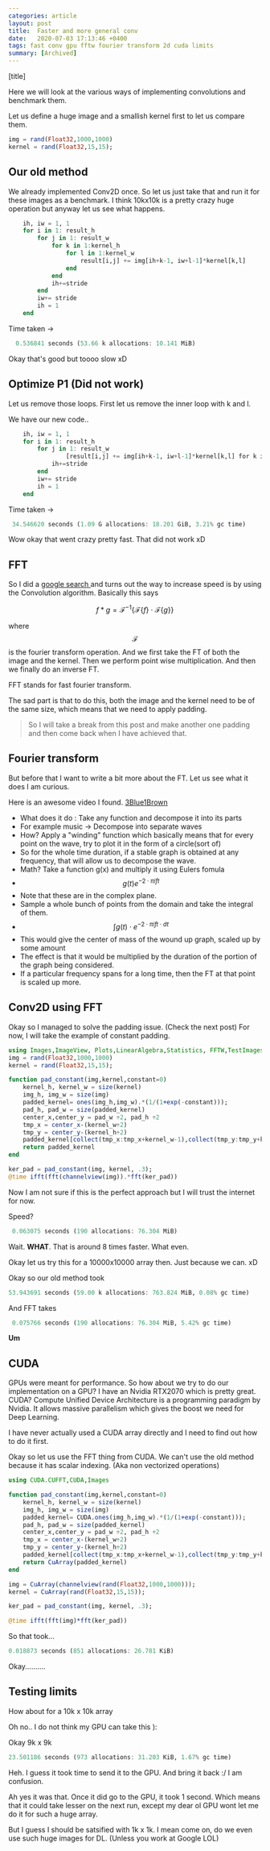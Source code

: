 ```yaml
---
categories: article
layout: post
title:  Faster and more general conv
date:   2020-07-03 17:13:46 +0400
tags: fast conv gpu fftw fourier transform 2d cuda limits
summary: [Archived]
---
```


[title]

Here we will look at the various ways of implementing convolutions and benchmark them.

Let us define a huge image and a smallish kernel first to let us compare them.

``` julia
img = rand(Float32,1000,1000)
kernel = rand(Float32,15,15);
```

## Our old method

We already implemented Conv2D once. So let us just take that and run it for these images as a benchmark. I think 10kx10k is a pretty crazy huge operation but anyway let us see what happens.

``` julia
    ih, iw = 1, 1
    for i in 1: result_h
        for j in 1: result_w
            for k in 1:kernel_h
                for l in 1:kernel_w
                    result[i,j] += img[ih+k-1, iw+l-1]*kernel[k,l]
                end
            end
            ih+=stride
        end
        iw+= stride
        ih = 1
    end
```
Time taken ->

``` julia
  0.536841 seconds (53.66 k allocations: 10.141 MiB)
```
Okay that's good but toooo slow xD

## Optimize P1 (Did not work)

Let us remove those loops. First let us remove the inner loop with k and l.

We have our new code..

``` julia
    ih, iw = 1, 1
    for i in 1: result_h
        for j in 1: result_w
                [result[i,j] += img[ih+k-1, iw+l-1]*kernel[k,l] for k in 1:kernel_h, l in 1:kernel_w]
            ih+=stride
        end
        iw+= stride
        ih = 1
    end
```
Time taken ->

``` julia
 34.546620 seconds (1.09 G allocations: 18.201 GiB, 3.21% gc time)
```

Wow okay that went crazy pretty fast. That did not work xD

## FFT

So I did a [google search ](https://en.wikipedia.org/wiki/Convolution_theorem) and turns out the way to increase speed is by using the Convolution algorithm. Basically this says

$$f*g= ℱ^{-1}\big\{ℱ\{f\}\cdot ℱ\{g\}\big\}$$

where $$ℱ$$ is the fourier transform operation. And we first take the FT of both the image and the kernel. Then we perform point wise multiplication. And then we finally do an inverse FT.

FFT stands for fast fourier transform.

The sad part is that to do this, both the image and the kernel need to be of the same size, which means that we need to apply padding.

> So I will take a break from this post and make another one padding and then come back when I have achieved that.

## Fourier transform
But before that I want to write a bit more about the FT. Let us see what it does I am curious.

Here is an awesome video I found. [3Blue1Brown](https://www.youtube.com/watch?v=spUNpyF58BY)

- What does it do : Take any function and decompose it into its parts
- For example music -> Decompose into separate waves
- How? Apply a "winding" function which basically means that for every point on the wave, try to plot it in the form of a circle(sort of)
- So for the whole time duration, if a stable graph is obtained at any frequency, that will allow us to decompose the wave.
- Math? Take a function g(x) and multiply it using Eulers fomula 
- $$g(t)e^{-2 \cdot {\pi}ift}$$
- Note that these are in the complex plane.
- Sample a whole bunch of points from the domain and take the integral of them.
- $$\mathrm{\int}g\left( t \right) \cdot e^{-2 \cdot {\pi}ift \cdot dt}$$
- This would give the center of mass of the wound up graph, scaled up by some amount
- The effect is that it would be multiplied by the duration of the portion of the graph being considered. 
- If a particular frequency spans for a long time, then the FT at that point is scaled up more.

## Conv2D using FFT

Okay so I managed to solve the padding issue. (Check the next post)
For now, I will take the example of constant padding.

```julia
using Images,ImageView, Plots,LinearAlgebra,Statistics, FFTW,TestImages
img = rand(Float32,1000,1000)
kernel = rand(Float32,15,15);

function pad_constant(img,kernel,constant=0)
    kernel_h, kernel_w = size(kernel)
    img_h, img_w = size(img)
    padded_kernel= ones(img_h,img_w).*(1/(1+exp(-constant)));
    pad_h, pad_w = size(padded_kernel)
    center_x,center_y = pad_w ÷2, pad_h ÷2
    tmp_x = center_x-(kernel_w÷2)
    tmp_y = center_y-(kernel_h÷2)
    padded_kernel[collect(tmp_x:tmp_x+kernel_w-1),collect(tmp_y:tmp_y+kernel_h-1)] = kernel;
    return padded_kernel
end

ker_pad = pad_constant(img, kernel, .3);
@time ifft(fft(channelview(img)).*fft(ker_pad))
```
Now I am not sure if this is the perfect approach but I will trust the internet for now.

Speed? 
```julia
 0.063075 seconds (190 allocations: 76.304 MiB)
```

Wait. **WHAT**.
That is around 8 times faster. What even.

Okay let us try this for a 10000x10000 array then. Just because we can. xD

Okay so our old method took 
```julia
53.943691 seconds (59.00 k allocations: 763.824 MiB, 0.08% gc time)
```

And FFT takes
```julia
 0.075766 seconds (190 allocations: 76.304 MiB, 5.42% gc time)
```
**Um**

## CUDA

GPUs were meant for performance. So how about we try to do our implementation on a GPU? I have an Nvidia RTX2070 which is pretty great. CUDA? Compute Unified Device Architecture is a programming paradigm by Nvidia. It allows massive parallelism which gives the boost we need for Deep Learning.

I have never actually used a CUDA array directly and I need to find out how to do it first.

Okay so let us use the FFT thing from CUDA. We can't use the old method because it has scalar indexing. (Aka non vectorized operations)

```julia
using CUDA.CUFFT,CUDA,Images

function pad_constant(img,kernel,constant=0)
    kernel_h, kernel_w = size(kernel)
    img_h, img_w = size(img)
    padded_kernel= CUDA.ones(img_h,img_w).*(1/(1+exp(-constant)));
    pad_h, pad_w = size(padded_kernel)
    center_x,center_y = pad_w ÷2, pad_h ÷2
    tmp_x = center_x-(kernel_w÷2)
    tmp_y = center_y-(kernel_h÷2)
    padded_kernel[collect(tmp_x:tmp_x+kernel_w-1),collect(tmp_y:tmp_y+kernel_h-1)] = kernel;
    return CuArray(padded_kernel)
end

img = CuArray(channelview(rand(Float32,1000,1000)));
kernel = CuArray(rand(Float32,15,15));

ker_pad = pad_constant(img, kernel, .3);

@time ifft(fft(img)*fft(ker_pad))
```

So that took...

```julia
0.018873 seconds (851 allocations: 26.781 KiB)
```
Okay..........

## Testing limits

How about for a 10k x 10k array

Oh no.. I do not think my GPU can take this ):

Okay 9k x 9k 

```julia
23.501186 seconds (973 allocations: 31.203 KiB, 1.67% gc time)
```

Heh. I guess it took time to send it to the GPU. And bring it back :/
I am confusion.

Ah yes it was that. Once it did go to the GPU, it took 1 second. Which means that it could take lesser on the next run, except my dear ol GPU wont let me do it for such a huge array.

But I guess I should be satsified with 1k x 1k. I mean come on, do we even use such huge images for DL. (Unless you work at Google LOL)

